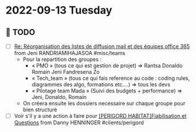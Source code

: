 # 2022-09-13 Tuesday

## 📆 TODO
- [ ] [Re: Réorganisation des listes de diffusion mail et des équipes office 365](message://%3cPAZP264MB233564158EDBCA13955C3617D26B9@PAZP264MB2335.FRAP264.PROD.OUTLOOK.COM%3e) from Jeni RANDRIAMIHAJASOA #misc/teams 
	- Pour la repartition des groupes :
		-   « PMO » (tous ce qui est gestion de projet) => Rantsa Donaldo Romain Jeni Fandresena Zo
		-   « Tech_team » (tous ce qui fais reference au code : coding rules, diagrammes des algo, formations etc.…) => tous les devs
		-   « Pilotage team Mada » (Suivi des budgets + performance) => Jeni, Donaldo, Romain
	-   On créera ensuite les dossiers necessaire sur chaque groupe pour bien structuré 
- [ ] Voir s'il y a une action à faire pour [[PERIGORD HABITAT]Fiabilisation et Questions](message://%3c488c9db624d34328b2fb49e2a460146c@perigordhabitat.fr%3e) from Danny HENNINGER #clients/perigord
